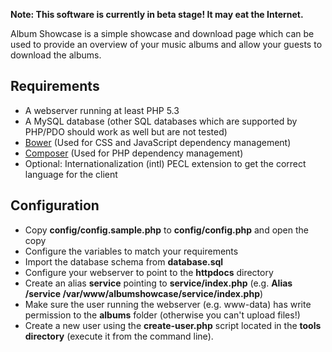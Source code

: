 **Note: This software is currently in beta stage! It may eat the Internet.**

Album Showcase is a simple showcase and download page which can be used to provide an overview of your music albums and allow your guests to download the albums.

## Requirements

   * A webserver running at least PHP 5.3
   * A MySQL database (other SQL databases which are supported by PHP/PDO should work as well but are not tested)
   * [Bower](http://bower.io) (Used for CSS and JavaScript dependency management)
   * [Composer](https://getcomposer.org) (Used for PHP dependency management)
   * Optional: Internationalization (intl) PECL extension to get the correct language for the client

## Configuration

   * Copy **config/config.sample.php** to **config/config.php** and open the copy
   * Configure the variables to match your requirements
   * Import the database schema from **database.sql**
   * Configure your webserver to point to the **httpdocs** directory
   * Create an alias **service** pointing to **service/index.php** (e.g. **Alias /service /var/www/albumshowcase/service/index.php**)
   * Make sure the user running the webserver (e.g. www-data) has write permission to the **albums** folder (otherwise you can't upload files!)
   * Create a new user using the **create-user.php** script located in the **tools directory** (execute it from the command line).